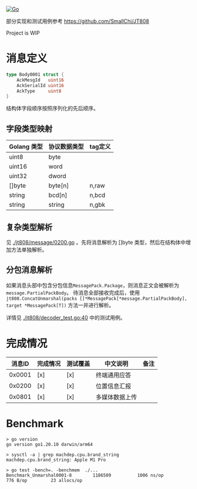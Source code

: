 [![Go](https://github.com/francistm/jt808-golang/actions/workflows/go.yml/badge.svg)](https://github.com/francistm/jt808-golang/actions/workflows/go.yml)

部分实现和测试用例参考 <https://github.com/SmallChi/JT808>

Project is WIP

# 消息定义
``` go
type Body0001 struct {
	AckMesgId   uint16
	AckSerialId uint16
	AckType     uint8
}
```
结构体字段顺序按照序列化的先后顺序。

## 字段类型映射

|Golang 类型|协议数据类型|tag定义 |
|-----------|------------|--------|
|uint8      |byte        |        |
|uint16     |word        |        |
|uint32     |dword       |        |
|[]byte     |byte[n]     |n,raw   |
|string     |bcd[n]      |n,bcd   |
|string     |string      |n,gbk   |

## 复杂类型解析
见 [./jt808/message/0200.go](https://github.com/francistm/jt808-golang/blob/c02868ec780de98aa3301ac24308a25532f2a7f6/jt808/message/0200.go) 。先将消息解析为 []byte 类型，然后在结构体中增加方法单独解析。

## 分包消息解析
如果消息头部中包含分包信息`MessagePack.Package`，则消息正文会被解析为`message.PartialPackBody`。
待消息全部接收完成后，使用 `jt808.ConcatUnmarshal(packs []*MessagePack[*message.PartialPackBody], target *MessagePack[T])` 方法一并进行解析。

详情见 [./jt808/decoder_test.go:40](https://github.com/francistm/jt808-golang/blob/c02868ec780de98aa3301ac24308a25532f2a7f6/jt808/decoder_test.go#L40) 中的测试用例。

# 完成情况
|消息ID|完成情况|测试覆盖|中文说明|备注|
|------|--------|--------|--------|----|
|0x0001|[x]|[x]|终端通用应答||
|0x0200|[x]|[x]|位置信息汇报||
|0x0801|[x]|[x]|多媒体数据上传||

# Benchmark
~~~
> go version
go version go1.20.10 darwin/arm64

> sysctl -a | grep machdep.cpu.brand_string
machdep.cpu.brand_string: Apple M1 Pro

> go test -bench=. -benchmem  ./...
Benchmark_Unmarshal0001-8   	 1186509	      1006 ns/op	     776 B/op	      23 allocs/op
~~~
